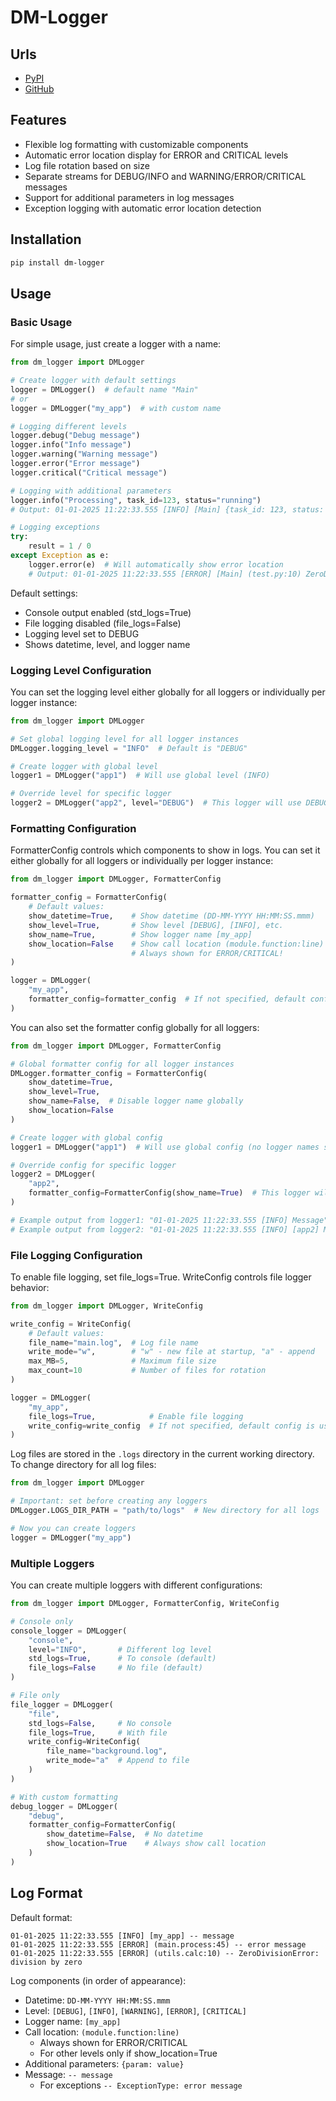 # DM-Logger

## Urls

* [PyPI](https://pypi.org/project/dm-logger/)
* [GitHub](https://github.com/MykhLibs/dm-logger)

## Features

- Flexible log formatting with customizable components
- Automatic error location display for ERROR and CRITICAL levels
- Log file rotation based on size
- Separate streams for DEBUG/INFO and WARNING/ERROR/CRITICAL messages
- Support for additional parameters in log messages
- Exception logging with automatic error location detection

## Installation

```bash
pip install dm-logger
```

## Usage

### Basic Usage

For simple usage, just create a logger with a name:

```python
from dm_logger import DMLogger

# Create logger with default settings
logger = DMLogger()  # default name "Main"
# or
logger = DMLogger("my_app")  # with custom name

# Logging different levels
logger.debug("Debug message")
logger.info("Info message")
logger.warning("Warning message")
logger.error("Error message")
logger.critical("Critical message")

# Logging with additional parameters
logger.info("Processing", task_id=123, status="running")
# Output: 01-01-2025 11:22:33.555 [INFO] [Main] {task_id: 123, status: 'running'} -- Processing

# Logging exceptions
try:
    result = 1 / 0
except Exception as e:
    logger.error(e)  # Will automatically show error location
    # Output: 01-01-2025 11:22:33.555 [ERROR] [Main] (test.py:10) ZeroDivisionError: division by zero
```

Default settings:
- Console output enabled (std_logs=True)
- File logging disabled (file_logs=False)
- Logging level set to DEBUG
- Shows datetime, level, and logger name

### Logging Level Configuration

You can set the logging level either globally for all loggers or individually per logger instance:

```python
from dm_logger import DMLogger

# Set global logging level for all logger instances
DMLogger.logging_level = "INFO"  # Default is "DEBUG"

# Create logger with global level
logger1 = DMLogger("app1")  # Will use global level (INFO)

# Override level for specific logger
logger2 = DMLogger("app2", level="DEBUG")  # This logger will use DEBUG level
```

### Formatting Configuration

FormatterConfig controls which components to show in logs. You can set it either globally for all loggers or individually per logger instance:

```python
from dm_logger import DMLogger, FormatterConfig

formatter_config = FormatterConfig(
    # Default values:
    show_datetime=True,    # Show datetime (DD-MM-YYYY HH:MM:SS.mmm)
    show_level=True,       # Show level [DEBUG], [INFO], etc.
    show_name=True,        # Show logger name [my_app]
    show_location=False    # Show call location (module.function:line)
                           # Always shown for ERROR/CRITICAL!
)

logger = DMLogger(
    "my_app",
    formatter_config=formatter_config  # If not specified, default config is used
)
```

You can also set the formatter config globally for all loggers:

```python
from dm_logger import DMLogger, FormatterConfig

# Global formatter config for all logger instances
DMLogger.formatter_config = FormatterConfig(
    show_datetime=True,
    show_level=True,
    show_name=False,  # Disable logger name globally
    show_location=False
)

# Create logger with global config
logger1 = DMLogger("app1")  # Will use global config (no logger names shown)

# Override config for specific logger
logger2 = DMLogger(
    "app2",
    formatter_config=FormatterConfig(show_name=True)  # This logger will show its name
)

# Example output from logger1: "01-01-2025 11:22:33.555 [INFO] Message"
# Example output from logger2: "01-01-2025 11:22:33.555 [INFO] [app2] Message"
```

### File Logging Configuration

To enable file logging, set file_logs=True. WriteConfig controls file logger behavior:

```python
from dm_logger import DMLogger, WriteConfig

write_config = WriteConfig(
    # Default values:
    file_name="main.log",  # Log file name
    write_mode="w",        # "w" - new file at startup, "a" - append
    max_MB=5,              # Maximum file size
    max_count=10           # Number of files for rotation
)

logger = DMLogger(
    "my_app",
    file_logs=True,            # Enable file logging
    write_config=write_config  # If not specified, default config is used
)
```

Log files are stored in the `.logs` directory in the current working directory. To change directory for all log files:

```python
from dm_logger import DMLogger

# Important: set before creating any loggers
DMLogger.LOGS_DIR_PATH = "path/to/logs"  # New directory for all logs

# Now you can create loggers
logger = DMLogger("my_app")
```

### Multiple Loggers

You can create multiple loggers with different configurations:

```python
from dm_logger import DMLogger, FormatterConfig, WriteConfig

# Console only
console_logger = DMLogger(
    "console",
    level="INFO",       # Different log level
    std_logs=True,      # To console (default)
    file_logs=False     # No file (default)
)

# File only
file_logger = DMLogger(
    "file",
    std_logs=False,     # No console
    file_logs=True,     # With file
    write_config=WriteConfig(
        file_name="background.log",
        write_mode="a"  # Append to file
    )
)

# With custom formatting
debug_logger = DMLogger(
    "debug",
    formatter_config=FormatterConfig(
        show_datetime=False,  # No datetime
        show_location=True    # Always show call location
    )
)
```

## Log Format

Default format:
```
01-01-2025 11:22:33.555 [INFO] [my_app] -- message
01-01-2025 11:22:33.555 [ERROR] (main.process:45) -- error message
01-01-2025 11:22:33.555 [ERROR] (utils.calc:10) -- ZeroDivisionError: division by zero
```

Log components (in order of appearance):
- Datetime: `DD-MM-YYYY HH:MM:SS.mmm`
- Level: `[DEBUG]`, `[INFO]`, `[WARNING]`, `[ERROR]`, `[CRITICAL]`
- Logger name: `[my_app]`
- Call location: `(module.function:line)`
  - Always shown for ERROR/CRITICAL
  - For other levels only if show_location=True
- Additional parameters: `{param: value}`
- Message: `-- message`
   - For exceptions `-- ExceptionType: error message`
